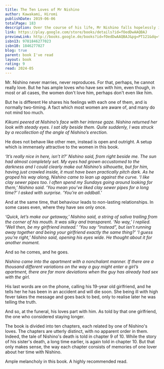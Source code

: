 ```yaml
---  
title: The Ten Loves of Mr Nishino  
author: Kawakami, Hiromi  
publishDate: 2019-06-06  
totalPage: 183  
description: Over the course of his life, Mr Nishino falls hopelessly in love again and again. One woman is a colleague, another a chance encounter; one is the girlfriend of a classmate, another the best friend of Nishino's latest conquest. Some are entranced by Nishino, others care more for their freedom, their children (or their cats). As we come to learn of the torments, desires and delights of each woman, a portrait emerges of a complicated man whose great capacity for love may well be the cause of his downfall.  
link: https://play.google.com/store/books/details?id=fOedDwAAQBAJ  
previewLink: http://books.google.de/books?id=fOedDwAAQBAJ&pg=PT121&dq=the+ten+loves+of+me+nishino&hl=&as_pt=BOOKS&cd=1&source=gbs_api  
isbn13: 9781846277023  
isbn10: 1846277027  
blog: true  
parent: book I've read  
layout: book  
rating: 9  
read: 2024-05  
---  
```

  
Mr. Nishino never marries, never reproduces. For that, perhaps, he cannot really love. But he has ample loves who have sex with him, even though, in most or all cases, the women don't love him, perhaps don't even like him.  
  
But he is different He shares his feelings with each one of them, and is normally two-timing. A fact which most women are aware of, and many do not mind too much.  
  
_Kikumi peered at Nishino’s face with her intense gaze. Nishino returned her look with steady eyes. I sat idly beside them. Quite suddenly, I was struck by a recollection of the angle of Nishino’s erection._  
  
He does not behave like other men, instead is open and outright. A setup which is immensely attractive to the women in this book.  
  
_‘It’s really nice in here, isn’t it?’ Nishino said, from right beside me. The sun had almost completely set. My eyes had grown accustomed to the darkness and I could clearly make out Nishino’s silhouette, but for him, having just crawled inside, it must have been practically pitch dark. As he groped his way along, Nishino came to lean up against the curve. ‘I like clay sewer pipes too. I often spend my Sundays going around looking for them,’ Nishino said. ‘You mean you’ve liked clay sewer pipes for a long time?’ I asked with surprise. ‘You’re an oddball.’_  
  
And at the same time, that behaviour leads to non-lasting relationships.  In some cases even, where they have sex only once.  
  
_‘Quick, let’s make our getaway,’ Nishino said, a string of saliva trailing from the corner of his mouth. It was silky and transparent. ‘No way,’ I replied. ‘Well then, be my girlfriend instead.’ ‘You say “instead”, but isn’t running away together and being your girlfriend exactly the same thing?’ ‘I guess you’re right,’ Nishino said, opening his eyes wide. He thought about it for another moment._  
  
And so he comes, and he goes.  
  
_Nishino came into the apartment with a nonchalant manner. If there are a thousand different variations on the way a guy might enter a girl’s apartment, there are far more deviations when the guy has already had sex with the girl._  
  
His last words are on the phone, calling his 19-year old girlfriend, and he tells her he has been in an accident and will die soon. She being ill with high fever takes the message and goes back to bed, only to realise later he was telling the truth.  
  
And so, at the funeral, his loves part with him. As told by that one girlfriend, the one who considered staying longer.  
  
The book is divided into ten chapters, each related by one of Nishino's loves.  The chapters are utterly distinct, with no apparent order in them. Indeed, the tale of Nishino's death is told in chapter 9 of 10. While the story of his sister's death, a long time earlier,  is again told in chapter 10.  But that only makes sense, the way each chapter consists of memories of one lover about her time with Nishino.  
  
Ample melancholy in this book. A highly recommended read. 